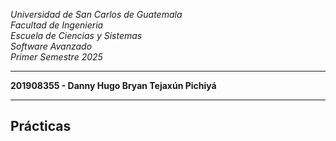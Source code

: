 *Universidad de San Carlos de Guatemala*  
*Facultad de Ingenieria*  
*Escuela de Ciencias y Sistemas*  
*Software Avanzado*  
*Primer Semestre 2025*  
___
**201908355 - Danny Hugo Bryan Tejaxún Pichiyá**  
___
## **Prácticas**